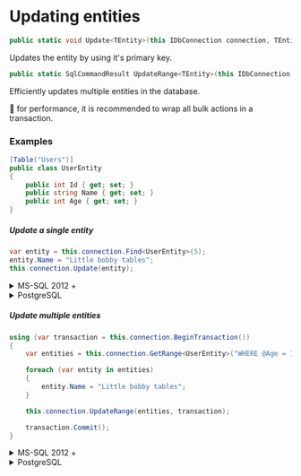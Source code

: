 # Updating entities

```csharp
public static void Update<TEntity>(this IDbConnection connection, TEntity entity, IDbTransaction transaction = null, IDialect dialect = null, int? commandTimeout = null, bool? verifyAffectedRowCount = null)
```

Updates the entity by using it's primary key.

```csharp
public static SqlCommandResult UpdateRange<TEntity>(this IDbConnection connection, IEnumerable<TEntity> entities, IDbTransaction transaction = null, IDialect dialect = null, int? commandTimeout = null)
```

Efficiently updates multiple entities in the database.

:memo: for performance, it is recommended to wrap all bulk actions in a transaction.

### Examples
```csharp
[Table("Users")]
public class UserEntity
{
    public int Id { get; set; }
    public string Name { get; set; }
    public int Age { get; set; }
}
```

##### Update a single entity
```csharp
var entity = this.connection.Find<UserEntity>(5);
entity.Name = "Little bobby tables";
this.connection.Update(entity);
```


<details>
<summary>MS-SQL 2012 +</summary>
```SQL
UPDATE [Users]
SET [Name] = @Name, [Age] = @Age
WHERE [Id] = @Id
```
</details>
<details>
<summary>PostgreSQL</summary>
```SQL
UPDATE Users
SET Name = @Name, Age = @Age
WHERE Id = @Id
```
</details>

##### Update multiple entities

```csharp
using (var transaction = this.connection.BeginTransaction())
{
    var entities = this.connection.GetRange<UserEntity>("WHERE @Age = 10", transaction);

    foreach (var entity in entities)
    {
        entity.Name = "Little bobby tables";
    }

    this.connection.UpdateRange(entities, transaction);

    transaction.Commit();
}
```

<details>
<summary>MS-SQL 2012 +</summary>
```SQL
UPDATE [Users]
SET [Name] = @Name, [Age] = @Age
WHERE [Id] = @Id
```
</details>
<details>
<summary>PostgreSQL</summary>
```SQL
UPDATE Users
SET Name = @Name, Age = @Age
WHERE Id = @Id
```
</details>